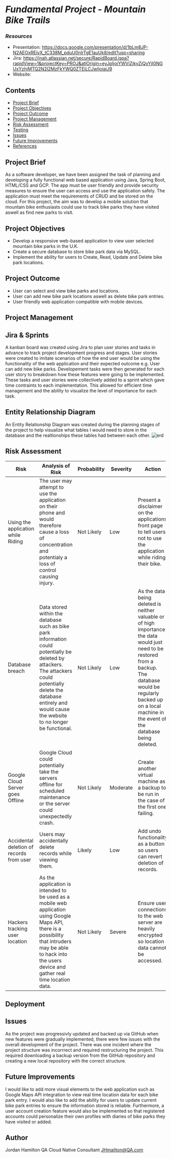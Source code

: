 # **_Fundamental Project - Mountain Bike Trails_**

### **_Resources_**
 * Presentation: https://docs.google.com/presentation/d/1bLm8JP-N2AEOxREivX_tC338M_pduU0nlrTgE1auUk8/edit?usp=sharing
 * Jira: https://jnah.atlassian.net/secure/RapidBoard.jspa?rapidView=1&projectKey=PROJ&atlOrigin=eyJpIjoiYWViZjkyZjQyYjI0NGUxYzhjMTQ2N2I2MzFkYWQ0ZTEiLCJwIjoiaiJ9
 * Website:
 
## Contents
* [Project Brief](#project-brief)
* [Project Objectives](#project-objectives)
* [Project Outcome](#project-outcome)
* [Project Management](#project-management)
* [Risk Assessment](#risk-assessment)
* [Testing](#testing)
* [Issues](#issues)
* [Future Improvements](#future-improvements)
* [References](#references)

## Project Brief
As a software developer, we have been assigned the task of planning and developing a fully functional web based application using Java, Spring Boot, HTML/CSS and GCP. The app must be user friendly and provide security measures to ensure the user can access and use the application safely. The application must meet the requirements of CRUD and be stored on the cloud. For this project, the aim was to develop a mobile solution that mountain bike enthusiasts could use to track bike parks they have visited aswell as find new parks to visit.

## Project Objectives
* Develop a responsive web-based application to view user selected mountain bike parks in the U.K.
* Create a secure database to store bike park data via MySQL.
* Implement the ability for users to Create, Read, Update and Delete bike park locations.

## Project Outcome
* User can select and view bike parks and locations.
* User can add new bike park locations aswell as delete bike park entries.
* User friendly web application compatible with mobile devices.


## Project Management

## Jira & Sprints
A kanban board was created using Jira to plan user stories and tasks in advance to track project development progress and stages. User stories were created to imitate scenarios of how the end user would be using the functionality of the web application and their expected outcome e.g. User can add new bike parks. Developement tasks were then generated for each user story to breakdown how these features were going to be implemented. These tasks and user stories were collectively added to a sprint which gave time contraints to each implementation. This allowed for efficient time management and the ability to visualize the level of importance for each task. 

## Entity Relationship Diagram
An Entity Relationship Diagram was created during the planning stages of the project to help visualize what tables I would need to store in the database and the realtionships these tables had between each other.
![erd](https://i.imgur.com/VWKcqB5.png)

## Risk Assessment
| Risk                                     | Analysis of Risk                                                                                                                                                                                                                 | Probability | Severity | Action                                                                                                                                                                                                                               |
|------------------------------------------|----------------------------------------------------------------------------------------------------------------------------------------------------------------------------------------------------------------------------------|-------------|----------|--------------------------------------------------------------------------------------------------------------------------------------------------------------------------------------------------------------------------------------|
| Using the application while Riding       | The user may attempt to use the application on their phone and would therefore cause a loss of concentration and potentialy a loss of control causing injury.                                                                    | Not Likely  | Low      | Present a disclaimer on the applications front page to tell users not to use the  application while riding their bike.                                                                                                               |
| Database breach                          | Data stored within the database such as bike park information could  potentially be deleted by attackers. The attackers could potentially  delete the database entirely and would cause the website to no longer be  functional. | Not Likely  | Low      | As the data being deleted is neither valuable or of high importance the data would just need to be restored from a backup. The database would be regularly backed up on a  local machine in the event of the database being deleted. |
| Google Cloud Server goes Offline         | Google Cloud could potentially take the servers offline for scheduled maintenance or the server could unexpectedly crash.                                                                                                        | Not Likely  | Moderate | Create another virtual machine as a backup to be run in the case of the first one failing.                                                                                                                                           |
| Accidental deletion of records from user | Users may accidentally delete records while viewing them.                                                                                                                                                                        | Likely      | Low      | Add undo functionality as a button so users can revert deletion of records.                                                                                                                                                          |
| Hackers tracking user location           | As the application is intended to be used as a mobile web application using Google Maps API, there is a possibility that intruders may be able to hack into the users device and gather real time location data.                 | Not Likely  | Severe   | Ensure user connections to the web server are heavily encrypted so location data cannot be accessed.                                                                                                                                 |

## Deployment


## Issues
As the project was progressivly updated and backed up via GitHub when new features were gradually implemented, there were few issues with the overall development of the project. There was one incident where the project structure was incorrrect and required restructuring the project. This required downloading a backup version from the GitHub repository and creating a new local repository with the correct structure.

## Future Improvements
I would like to add more visual elements to the web application such as Google Maps API integration to view real time location data for each bike park entry. I would also like to add the ability for users to update current bike park entries to ensure the information stored is reliable. Furthermore, a user account creation feature would also be implemented so that registered accounts could personalize their own profiles with diaries of bike parks they have visited or added.

## Author
Jordan Hamilton
QA Cloud Native Consultant
JHmailton@QA.com
